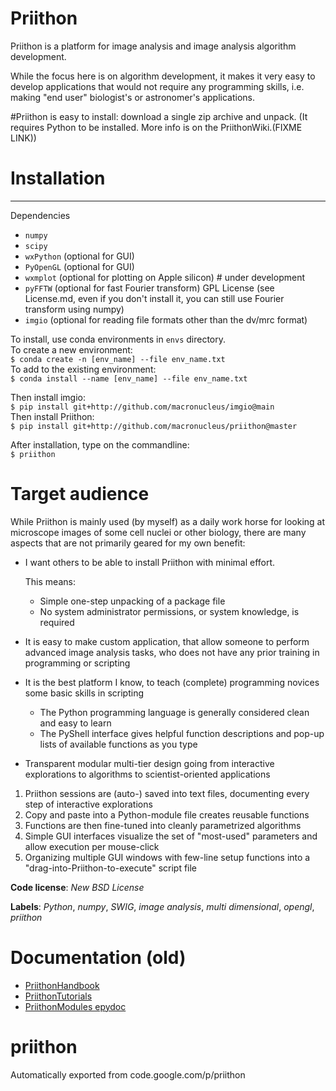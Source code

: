 # Priithon
Priithon is a platform for image analysis and image analysis algorithm development.

While the focus here is on algorithm development, it makes it very easy to develop applications that would not require any programming skills, i.e. making "end user" biologist's or astronomer's applications.

#Priithon is easy to install: download a single zip archive and unpack. (It requires Python to be installed. More info is on the PriithonWiki.(FIXME LINK))

# Installation
-----------------------------
Dependencies  
* `numpy`
* `scipy`
* `wxPython` (optional for GUI)
* `PyOpenGL` (optional for GUI)
* `wxmplot` (optional for plotting on Apple silicon) # under development
* `pyFFTW` (optional for fast Fourier transform) 
  GPL License (see License.md, even if  you don't install it, you can still use Fourier transform using numpy)
* `imgio` (optional for reading file formats other than the dv/mrc format)

To install, use conda environments in `envs` directory.  
To create a new environment:  
`$ conda create -n [env_name] --file env_name.txt`  
To add to the existing environment:  
`$ conda install --name [env_name] --file env_name.txt`  

Then install imgio:  
`$ pip install git+http://github.com/macronucleus/imgio@main`  
Then install Priithon:  
`$ pip install git+http://github.com/macronucleus/priithon@master`  

After installation, type on the commandline:  
`$ priithon`

# Target audience
While Priithon is mainly used (by myself) as a daily work horse for looking at microscope images of some cell nuclei or other biology, there are many aspects that are not primarily geared for my own benefit:

- I want others to be able to install Priithon with minimal effort.

  This means:
  - Simple one-step unpacking of a package file
  - No system administrator permissions, or system knowledge, is required

- It is easy to make custom application, that allow someone to perform advanced image analysis tasks, who does not have any prior training in programming or scripting

- It is the best platform I know, to teach (complete) programming novices some basic skills in scripting
  - The Python programming language is generally considered clean and easy to learn
  - The PyShell interface gives helpful function descriptions and pop-up lists of available functions as you type

- Transparent modular multi-tier design going from interactive explorations to algorithms to scientist-oriented applications
 1. Priithon sessions are (auto-) saved into text files, documenting every step of interactive explorations
 2. Copy and paste into a Python-module file creates reusable functions
 3. Functions are then fine-tuned into cleanly parametrized algorithms
 4. Simple GUI interfaces visualize the set of "most-used" parameters and allow execution per mouse-click
 5. Organizing multiple GUI windows with few-line setup functions into a "drag-into-Priithon-to-execute" script file

__Code license__: _New BSD License_

__Labels__: _Python_, _numpy_, _SWIG_, _image analysis_, _multi dimensional_, _opengl_, _priithon_

# Documentation (old)
 - [PriithonHandbook](https://rawgit.com/sebhaase/priithon/master/priithon_docs/PriithonHandbook.html)
 - [PriithonTutorials](https://rawgit.com/sebhaase/priithon/master/priithon_docs/PriithonTutorials.html)
 - [PriithonModules epydoc](https://rawgit.com/sebhaase/priithon/master/priithon_docs/PriithonEpydoc/index.html)

# priithon
Automatically exported from code.google.com/p/priithon
